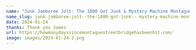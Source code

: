 ```yaml
---
name: "Junk Jamboree Jolt: The 1800 Got Junk & Mystery Machine Montague Mix-up"
name_slug: junk-jamboree-jolt--the-1800-got-junk---mystery-machine-montague-mix-up
date: 2024-01-24
thanks: Thank you James
url: https://howmanydayssincemontaguestreetbridgehasbeenhit.com/
image: images/2024-01-24-2.png
---
```

